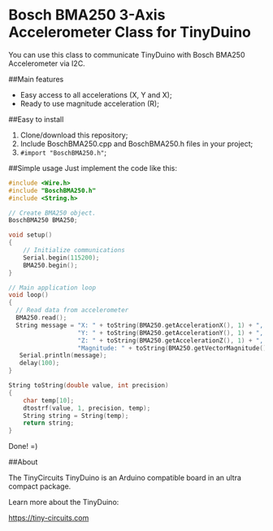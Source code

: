 Bosch BMA250 3-Axis Accelerometer Class for TinyDuino
========

You can use this class to communicate TinyDuino with Bosch BMA250 Accelerometer via I2C.

##Main features
* Easy access to all accelerations (X, Y and X);
* Ready to use magnitude acceleration (R); 

##Easy to install
1. Clone/download this repository;
2. Include BoschBMA250.cpp and BoschBMA250.h files in your project;
3. `#import "BoschBMA250.h"`;

##Simple usage
Just implement the code like this:
```C++
#include <Wire.h>
#include "BoschBMA250.h"
#include <String.h>

// Create BMA250 object.
BoschBMA250 BMA250;

void setup() 
{
    // Initialize communications
    Serial.begin(115200);
    BMA250.begin();
}

// Main application loop
void loop() 
{
  // Read data from accelerometer
  BMA250.read();
  String message = "X: " + toString(BMA250.getAccelerationX(), 1) + ", " + 
                   "Y: " + toString(BMA250.getAccelerationY(), 1) + ", " +
                   "Z: " + toString(BMA250.getAccelerationZ(), 1) + ", " + 
                   "Magnitude: " + toString(BMA250.getVectorMagnitude(), 1) + "\n";
   Serial.println(message);  
   delay(100);
} 

String toString(double value, int precision)
{
    char temp[10];
    dtostrf(value, 1, precision, temp);
    String string = String(temp); 
    return string;
}

```

Done! =)

##About

The TinyCircuits TinyDuino is an Arduino compatible board in an ultra compact package. 

Learn more about the TinyDuino:

https://tiny-circuits.com
